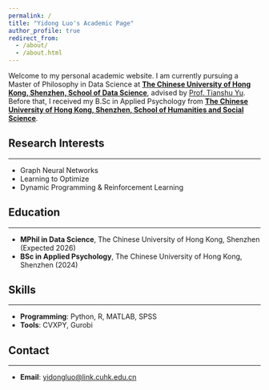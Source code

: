 ```yaml
---
permalink: /
title: "Yidong Luo's Academic Page"
author_profile: true
redirect_from: 
  - /about/
  - /about.html
---
```


Welcome to my personal academic website. I am currently pursuing a Master of Philosophy in Data Science at **[The Chinese University of Hong Kong, Shenzhen, School of Data Science](https://sds.cuhk.edu.cn/)**, advised by [Prof. Tianshu Yu](https://mypage.cuhk.edu.cn/academics/yutianshu/). Before that, I received my B.Sc in Applied Psychology from **[The Chinese University of Hong Kong, Shenzhen, School of Humanities and Social Science](https://hss.cuhk.edu.cn/)**.  

## Research Interests
------
- Graph Neural Networks
- Learning to Optimize
- Dynamic Programming & Reinforcement Learning


## Education
------
- **MPhil in Data Science**, The Chinese University of Hong Kong, Shenzhen (Expected 2026)
- **BSc in Applied Psychology**, The Chinese University of Hong Kong, Shenzhen (2024)

## Skills
------
- **Programming**: Python, R, MATLAB, SPSS
- **Tools**: CVXPY, Gurobi

## Contact
------
- **Email**: yidongluo@link.cuhk.edu.cn


